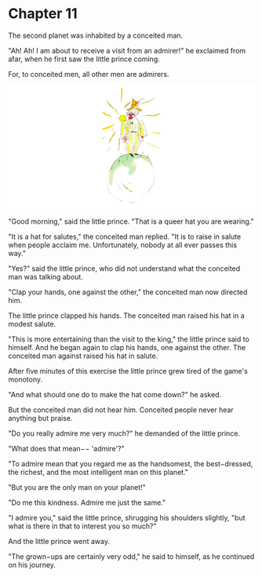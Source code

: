 # Chapter 11

The second planet was inhabited by a conceited man.

"Ah! Ah! I am about to receive a visit from an admirer!" he exclaimed from afar, when he first saw the little prince coming.

For, to conceited men, all other men are admirers.

![Image 11-1](assets/11-1.jpg)

"Good morning," said the little prince. "That is a queer hat you are wearing."

"It is a hat for salutes," the conceited man replied. "It is to raise in salute when people acclaim me. Unfortunately, nobody at all ever passes this way."

"Yes?" said the little prince, who did not understand what the conceited man was talking about.

"Clap your hands, one against the other," the conceited man now directed him.

The little prince clapped his hands. The conceited man raised his hat in a modest salute.

"This is more entertaining than the visit to the king," the little prince said to himself. And he began again to clap his hands, one against the other. The conceited man against raised his hat in salute.

After five minutes of this exercise the little prince grew tired of the game's monotony.

"And what should one do to make the hat come down?" he asked.

But the conceited man did not hear him. Conceited people never hear anything but praise.

"Do you really admire me very much?" he demanded of the little prince.

"What does that mean−− 'admire'?"

"To admire mean that you regard me as the handsomest, the best−dressed, the richest, and the most intelligent man on this planet."

"But you are the only man on your planet!"

"Do me this kindness. Admire me just the same."

"I admire you," said the little prince, shrugging his shoulders slightly, "but what is there in that to interest you so much?"

And the little prince went away.

"The grown−ups are certainly very odd," he said to himself, as he continued on his journey.